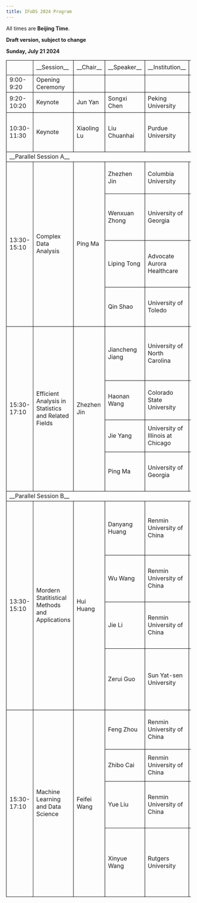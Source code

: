 ```yaml
---
title: IFoDS 2024 Program
---
```


All times are **Beijing Time**. 

**Draft version, subject to change**

**Sunday, July 21 2024**

<table>
   <col width="160" style='mso-width-source:userset;mso-width-alt:3296;'/>
   <col width="240" style='mso-width-source:userset;mso-width-alt:8960;'/>
   <col width="140" style='mso-width-source:userset;mso-width-alt:4192;'/>
   <col width="160" style='mso-width-source:userset;mso-width-alt:3328;'/>
   <col width="200" style='mso-width-source:userset;mso-width-alt:8832;'/>
   <col width="350" style='mso-width-source:userset;mso-width-alt:24000;'/>
   <tr height="30" style='height:15.00pt;'>
    <td class="xl65" height="30" width="160" style='height:30.00pt;width:77.25pt;border-left:.5pt solid windowtext;border-top:.5pt solid windowtext;border-right:.5pt solid windowtext;border-bottom:.5pt solid windowtext;'></td>
    <td class="xl66" width="240" style='width:100.00pt;border-top:.5pt solid windowtext;border-right:.5pt solid windowtext;border-bottom:.5pt solid windowtext;' x:str>  __Session__</td>
    <td class="xl66" width="140" style='width:98.25pt;border-top:.5pt solid windowtext;border-right:.5pt solid windowtext;border-bottom:.5pt solid windowtext;' x:str>  __Chair__</td>
    <td class="xl66" width="160" style='width:78.00pt;border-top:.5pt solid windowtext;border-right:.5pt solid windowtext;border-bottom:.5pt solid windowtext;' x:str>  __Speaker__</td>
    <td class="xl66" width="200" style='width:207.00pt;border-top:.5pt solid windowtext;border-right:.5pt solid windowtext;border-bottom:.5pt solid windowtext;' x:str>  __Institution__</td>
    <td class="xl66" width="350" style='width:562.50pt;border-top:.5pt solid windowtext;border-right:.5pt solid windowtext;border-bottom:.5pt solid windowtext;' x:str>  __Title__</td>
   </tr>
   <tr height="30" style='height:15.00pt;'>
    <td class="xl65" height="30" style='height:15.00pt;border-left:.5pt solid windowtext;border-right:.5pt solid windowtext;border-bottom:.5pt solid windowtext;' x:str>  9:00-9:20</td>
    <td class="xl67" style='border-right:.5pt solid windowtext;border-bottom:.5pt solid windowtext;' x:str>  Opening Ceremony</td>
    <td class="xl66" style='border-right:.5pt solid windowtext;border-bottom:.5pt solid windowtext;'></td>
    <td class="xl66" style='border-right:.5pt solid windowtext;border-bottom:.5pt solid windowtext;'></td>
    <td class="xl66" style='border-right:.5pt solid windowtext;border-bottom:.5pt solid windowtext;'></td>
    <td class="xl66" style='border-right:.5pt solid windowtext;border-bottom:.5pt solid windowtext;'></td>
   </tr>
   <tr height="30" style='height:15.00pt;'>
    <td class="xl67" height="30" style='height:15.00pt;border-left:.5pt solid windowtext;border-right:.5pt solid windowtext;border-bottom:.5pt solid windowtext;' x:str>  9:20-10:20</td>
    <td class="xl67" style='border-right:.5pt solid windowtext;border-bottom:.5pt solid windowtext;' x:str>  Keynote</td>
    <td class="xl67" style='border-right:.5pt solid windowtext;border-bottom:.5pt solid windowtext;' x:str>  Jun Yan</td>
    <td class="xl67" style='border-right:.5pt solid windowtext;border-bottom:.5pt solid windowtext;' x:str>  Songxi Chen</td>
    <td class="xl68" style='border-right:.5pt solid windowtext;border-bottom:.5pt solid windowtext;' x:str>  Peking University</td>
    <td class="xl65" style='border-right:.5pt solid windowtext;border-bottom:.5pt solid windowtext;' x:str>  经济系统数字孪生</td>
   </tr>
   <tr height="30" style='height:15.00pt;'>
    <td class="xl70" height="30" style='height:15.00pt;border-left:.5pt solid windowtext;border-right:.5pt solid windowtext;border-bottom:.5pt solid windowtext;' x:str>  10:30-11:30</td>
    <td class="xl70" style='border-right:.5pt solid windowtext;border-bottom:.5pt solid windowtext;' x:str>  Keynote</td>
    <td class="xl70" style='border-right:.5pt solid windowtext;border-bottom:.5pt solid windowtext;' x:str>  Xiaoling Lu</td>
    <td class="xl67" style='border-right:.5pt solid windowtext;border-bottom:.5pt solid windowtext;' x:str>  Liu Chuanhai</td>
    <td class="xl71" style='border-right:.5pt solid windowtext;border-bottom:.5pt solid windowtext;' x:str>  Purdue University</td>
    <td class="xl71" style='border-right:.5pt solid windowtext;border-bottom:.5pt solid windowtext;' x:str>  First Principles of Advanced Data Analysis: the Prediction Principle</td>
   </tr>
   <tr height="30" style='height:15.50pt;'>
    <td class="xl72" height="30" colspan="6" style='height:15.50pt;border-left:.5pt solid windowtext;border-right:.5pt solid windowtext;border-bottom:.5pt solid windowtext;'>__Parallel Session A__</td>
   </tr>
   <tr height="30" style='height:15.00pt;'>
    <td class="xl75" height="120" rowspan="4" style='height:60.00pt;border-left:.5pt solid windowtext;border-right:.5pt solid windowtext;border-bottom:.5pt solid windowtext;' x:str>  13:30-15:10</td>
    <td class="xl76" rowspan="4" style='border-right:.5pt solid windowtext;border-bottom:.5pt solid windowtext;' x:str>  Complex Data Analysis</td>
    <td class="xl75" rowspan="4" style='border-right:.5pt solid windowtext;border-bottom:.5pt solid windowtext;' x:str>  Ping Ma</td>
    <td class="xl67" style='border-right:.5pt solid windowtext;border-bottom:.5pt solid windowtext;' x:str>  Zhezhen Jin</td>
    <td class="xl71" style='border-right:.5pt solid windowtext;border-bottom:.5pt solid windowtext;' x:str>  Columbia University</td>
    <td class="xl71" style='border-right:.5pt solid windowtext;border-bottom:.5pt solid windowtext;' x:str>  On detecting the effect of exposure mixture</td>
   </tr>
   <tr height="30" style='height:15.00pt;'>
    <td class="xl67" style='border-right:.5pt solid windowtext;border-bottom:.5pt solid windowtext;' x:str>  Wenxuan Zhong</td>
    <td class="xl71" style='border-right:.5pt solid windowtext;border-bottom:.5pt solid windowtext;' x:str>  University of Georgia</td>
    <td class="xl71" style='border-right:.5pt solid windowtext;border-bottom:.5pt solid windowtext;' x:str>  MedReader: a query-based multisource AI learner of medical publications</td>
   </tr>
   <tr height="30" style='height:15.00pt;'>
    <td class="xl68" style='border-right:.5pt solid windowtext;border-bottom:.5pt solid windowtext;' x:str>  Liping Tong</td>
    <td class="xl71" style='border-right:.5pt solid windowtext;border-bottom:.5pt solid windowtext;' x:str>  Advocate Aurora Healthcare</td>
    <td class="xl71" style='border-right:.5pt solid windowtext;border-bottom:.5pt solid windowtext;' x:str>  Statistics in Hospital Research and Quality Improvement Projects</td>
   </tr>
   <tr height="30" style='height:15.00pt;'>
    <td class="xl67" style='border-right:.5pt solid windowtext;border-bottom:.5pt solid windowtext;' x:str>  Qin Shao</td>
    <td class="xl71" style='border-right:.5pt solid windowtext;border-bottom:.5pt solid windowtext;' x:str>  University of Toledo</td>
    <td class="xl71" style='border-right:.5pt solid windowtext;border-bottom:.5pt solid windowtext;' x:str>  Forecasting Interval for Autoregressive Time Series with trend</td>
   </tr>
   <tr height="73.50" style='height:36.75pt;mso-height-source:userset;mso-height-alt:735;'>
    <td class="xl84" height="163.50" rowspan="4" style='height:81.75pt;border-left:.5pt solid windowtext;border-right:.5pt solid windowtext;border-bottom:.5pt solid windowtext;' x:str>  15:30-17:10</td>
    <td class="xl85" rowspan="4" style='border-right:.5pt solid windowtext;border-bottom:.5pt solid windowtext;' x:str>  Efficient Analysis in Statistics and Related Fields</td>
    <td class="xl84" rowspan="4" style='border-right:.5pt solid windowtext;border-bottom:.5pt solid windowtext;' x:str>  Zhezhen Jin</td>
    <td class="xl67" style='border-right:.5pt solid windowtext;border-bottom:.5pt solid windowtext;' x:str>  Jiancheng Jiang</td>
    <td class="xl71" style='border-right:.5pt solid windowtext;border-bottom:.5pt solid windowtext;' x:str>  University of North Carolina</td>
    <td class="xl86" style='border-right:.5pt solid windowtext;border-bottom:.5pt solid windowtext;' x:str>  Partition-Insensitive Parallel ADMM Algorithm for High-dimensional Linear Models</td>
   </tr>
   <tr height="30" style='height:15.00pt;'>
    <td class="xl67" style='border-right:.5pt solid windowtext;border-bottom:.5pt solid windowtext;' x:str>  Haonan Wang</td>
    <td class="xl71" style='border-right:.5pt solid windowtext;border-bottom:.5pt solid windowtext;' x:str>  Colorado State University</td>
    <td class="xl71" style='border-right:.5pt solid windowtext;border-bottom:.5pt solid windowtext;' x:str>  Recent developments for multi-channel factor analysis</td>
   </tr>
   <tr height="30" style='height:15.00pt;'>
    <td class="xl67" style='border-right:.5pt solid windowtext;border-bottom:.5pt solid windowtext;' x:str>  Jie Yang</td>
    <td class="xl71" style='border-right:.5pt solid windowtext;border-bottom:.5pt solid windowtext;' x:str>  University of Illinois at Chicago</td>
    <td class="xl71" style='border-right:.5pt solid windowtext;border-bottom:.5pt solid windowtext;' x:str>  Statistical Models for Categorical Data Analysis</td>
   </tr>
   <tr height="30" style='height:15.00pt;'>
    <td class="xl67" style='border-right:.5pt solid windowtext;border-bottom:.5pt solid windowtext;' x:str>  Ping Ma</td>
    <td class="xl71" style='border-right:.5pt solid windowtext;border-bottom:.5pt solid windowtext;' x:str>  University of Georgia</td>
    <td class="xl71" style='border-right:.5pt solid windowtext;border-bottom:.5pt solid windowtext;' x:str>  Statistical Computing Meets Quantum Computing</td>
   </tr>
   <tr height="30" style='height:15.00pt;'>
    <td class="xl81" height="30" colspan="6" style='height:15.00pt;border-left:.5pt solid windowtext;border-right:.5pt solid windowtext;border-bottom:.5pt solid windowtext;'>__Parallel Session B__</td>
   </tr>
   <tr height="30" style='height:15.00pt;'>
    <td class="xl84" height="120" rowspan="4" style='height:60.00pt;border-left:.5pt solid windowtext;border-right:.5pt solid windowtext;border-bottom:.5pt solid windowtext;' x:str>  13:30-15:10</td>
    <td class="xl91" rowspan="4" style='border-right:.5pt solid windowtext;border-bottom:.5pt solid windowtext;' x:str>  Mordern Statitistical Methods and Applications</td>
    <td class="xl92" rowspan="4" style='border-right:.5pt solid windowtext;border-bottom:.5pt solid windowtext;' x:str>  Hui Huang</td>
    <td class="xl71" style='border-right:.5pt solid windowtext;border-bottom:.5pt solid windowtext;' x:str>  Danyang Huang</td>
    <td class="xl71" style='border-right:.5pt solid windowtext;border-bottom:.5pt solid windowtext;' x:str>  Renmin University of China</td>
    <td class="xl71" style='border-right:.5pt solid windowtext;border-bottom:.5pt solid windowtext;' x:str>  Transfer Learning in High-Dimensional Network Regression Model</td>
   </tr>
   <tr height="30" style='height:15.00pt;'>
    <td class="xl71" style='border-right:.5pt solid windowtext;border-bottom:.5pt solid windowtext;' x:str>  Wu Wang</td>
    <td class="xl71" style='border-right:.5pt solid windowtext;border-bottom:.5pt solid windowtext;' x:str>  Renmin University of China</td>
    <td class="xl71" style='border-right:.5pt solid windowtext;border-bottom:.5pt solid windowtext;' x:str>  A Stock Price Trend Prediction Model Based on Supply Chain Matrix</td>
   </tr>
   <tr height="30" style='height:15.00pt;'>
    <td class="xl71" style='border-right:.5pt solid windowtext;border-bottom:.5pt solid windowtext;' x:str>  Jie Li</td>
    <td class="xl71" style='border-right:.5pt solid windowtext;border-bottom:.5pt solid windowtext;' x:str>  Renmin University of China</td>
    <td class="xl71" style='border-right:.5pt solid windowtext;border-bottom:.5pt solid windowtext;' x:str>  Testing conditional quantile independence with functional covariate</td>
   </tr>
   <tr height="30" style='height:15.00pt;'>
    <td class="xl71" style='border-right:.5pt solid windowtext;border-bottom:.5pt solid windowtext;' x:str>  Zerui Guo</td>
    <td class="xl71" style='border-right:.5pt solid windowtext;border-bottom:.5pt solid windowtext;' x:str>  Sun Yat-sen University</td>
    <td class="xl71" style='border-right:.5pt solid windowtext;border-bottom:.5pt solid windowtext;' x:str>  Unified Principal Components Analysis of Irregularly Observed Functional Time Series</td>
   </tr>
   <tr height="30" style='height:15.00pt;'>
    <td class="xl84" height="150" rowspan="4" style='height:75.00pt;border-left:.5pt solid windowtext;border-right:.5pt solid windowtext;border-bottom:.5pt solid windowtext;' x:str>  15:30-17:10</td>
    <td class="xl100" rowspan="4" style='border-right:.5pt solid windowtext;border-bottom:.5pt solid windowtext;' x:str>  Machine Learning and Data Science</td>
    <td class="xl92" rowspan="4" style='border-right:.5pt solid windowtext;border-bottom:.5pt solid windowtext;' x:str>  Feifei Wang</td>
    <td class="xl71" style='border-right:.5pt solid windowtext;border-bottom:.5pt solid windowtext;' x:str>  Feng Zhou</td>
    <td class="xl71" style='border-right:.5pt solid windowtext;border-bottom:.5pt solid windowtext;' x:str>  Renmin University of China</td>
    <td class="xl71" style='border-right:.5pt solid windowtext;border-bottom:.5pt solid windowtext;' x:str>  Accelerating Convergence in Bayesian Few-Shot Classification</td>
   </tr>
   <tr height="30" style='height:15.00pt;'>
    <td class="xl71" style='border-right:.5pt solid windowtext;border-bottom:.5pt solid windowtext;' x:str>  Zhibo Cai</td>
    <td class="xl71" style='border-right:.5pt solid windowtext;border-bottom:.5pt solid windowtext;' x:str>  Renmin University of China</td>
    <td class="xl71" style='border-right:.5pt solid windowtext;border-bottom:.5pt solid windowtext;' x:str>  A Variable Selection Tree and Its Random Forest</td>
   </tr>
   <tr height="60" style='height:30.00pt;'>
    <td class="xl71" style='border-right:.5pt solid windowtext;border-bottom:.5pt solid windowtext;' x:str>  Yue Liu</td>
    <td class="xl71" style='border-right:.5pt solid windowtext;border-bottom:.5pt solid windowtext;' x:str>  Renmin University of China</td>
    <td class="xl86" style='border-right:.5pt solid windowtext;border-bottom:.5pt solid windowtext;' x:str>  Quantifying Individual Risk for Binary Outcome:<br/>Bounds and Inference</td>
   </tr>
   <tr height="30" style='height:15.00pt;'>
    <td class="xl71" style='border-right:.5pt solid windowtext;border-bottom:.5pt solid windowtext;' x:str>  Xinyue Wang</td>
    <td class="xl71" style='border-right:.5pt solid windowtext;border-bottom:.5pt solid windowtext;' x:str>  Rutgers University</td>
    <td class="xl71" style='border-right:.5pt solid windowtext;border-bottom:.5pt solid windowtext;' x:str>  U.S.-U.K. PETs Prize Challenge: Anomaly Detection via Privacy-Enhanced Federated Learning</td>
   </tr>
  </table>